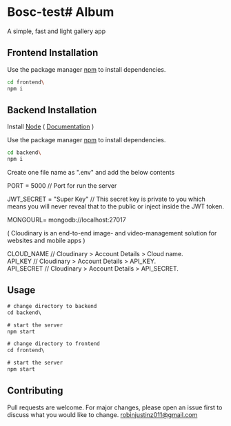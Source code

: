 # Bosc-test# Album 

A simple, fast and light gallery app  

## Frontend Installation

Use the package manager [npm](https://www.npmjs.com/) to install dependencies.

```bash
cd frontend\ 
npm i
```
## Backend Installation

Install [Node](https://nodejs.org/en/)    (  [Documentation](https://medium.com/devops-with-valentine/how-to-install-node-js-and-npm-on-windows-10-windows-11-139442f90f12) )

Use the package manager [npm](https://www.npmjs.com/) to install dependencies.

```bash
cd backend\ 
npm i
```
Create one file name as ".env" and add the below contents

PORT = 5000                                 //  Port for run the server

JWT_SECRET = "Super Key"                          //  This secret key is private to you which means you will never reveal that to the public or inject inside the JWT token.   

MONGOURL= mongodb://localhost:27017 

( Cloudinary is an end-to-end image- and video-management solution for websites and mobile apps )   

CLOUD_NAME                             //  Cloudinary > Account Details > Cloud name.  
API_KEY                                //  Cloudinary > Account Details > API_KEY.  
API_SECRET                             //  Cloudinary > Account Details > API_SECRET. 





## Usage

```js
# change directory to backend
cd backend\  

# start the server
npm start

# change directory to frontend
cd frontend\  

# start the server
npm start


```

## Contributing
Pull requests are welcome. For major changes, please open an issue first to discuss what you would like to change.
robinjustinz011@gmail.com 
